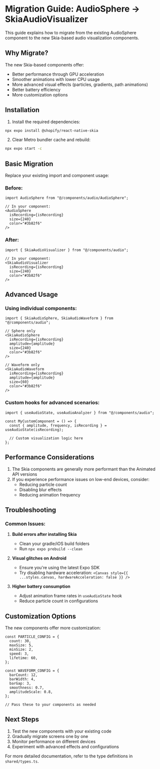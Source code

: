 # Migration Guide: AudioSphere → SkiaAudioVisualizer

This guide explains how to migrate from the existing AudioSphere component to the new Skia-based audio visualization components.

## Why Migrate?

The new Skia-based components offer:
- Better performance through GPU acceleration
- Smoother animations with lower CPU usage
- More advanced visual effects (particles, gradients, path animations)
- Better battery efficiency
- More customization options

## Installation

1. Install the required dependencies:
```bash
npx expo install @shopify/react-native-skia
```

2. Clear Metro bundler cache and rebuild:
```bash
npx expo start -c
```

## Basic Migration

Replace your existing import and component usage:

### Before:
```tsx
import AudioSphere from "@/components/audio/AudioSphere";

// In your component:
<AudioSphere 
  isRecording={isRecording} 
  size={240}
  color="#3b82f6"
/>
```

### After:
```tsx
import { SkiaAudioVisualizer } from "@/components/audio";

// In your component:
<SkiaAudioVisualizer 
  isRecording={isRecording} 
  size={240}
  color="#3b82f6"
/>
```

## Advanced Usage

### Using individual components:

```tsx
import { SkiaAudioSphere, SkiaAudioWaveform } from "@/components/audio";

// Sphere only
<SkiaAudioSphere 
  isRecording={isRecording} 
  amplitude={amplitude}
  size={240}
  color="#3b82f6"
/>

// Waveform only
<SkiaAudioWaveform 
  isRecording={isRecording} 
  amplitude={amplitude}
  size={60}
  color="#3b82f6"
/>
```

### Custom hooks for advanced scenarios:

```tsx
import { useAudioState, useAudioAnalyzer } from "@/components/audio";

const MyCustomComponent = () => {
  const { amplitude, frequency, isRecording } = useAudioState(isRecording);
  
  // Custom visualization logic here
};
```

## Performance Considerations

1. The Skia components are generally more performant than the Animated API versions
2. If you experience performance issues on low-end devices, consider:
   - Reducing particle count
   - Disabling blur effects
   - Reducing animation frequency

## Troubleshooting

### Common Issues:

1. **Build errors after installing Skia**
   - Clean your gradle/iOS build folders
   - Run `npx expo prebuild --clean`

2. **Visual glitches on Android**
   - Ensure you're using the latest Expo SDK
   - Try disabling hardware acceleration: `<Canvas style={{ ...styles.canvas, hardwareAcceleration: false }} />`

3. **Higher battery consumption**
   - Adjust animation frame rates in `useAudioState` hook
   - Reduce particle count in configurations

## Customization Options

The new components offer more customization:

```tsx
const PARTICLE_CONFIG = {
  count: 30,
  maxSize: 5,
  minSize: 2,
  speed: 3,
  lifetime: 60,
};

const WAVEFORM_CONFIG = {
  barCount: 12,
  barWidth: 4,
  barGap: 3,
  smoothness: 0.7,
  amplitudeScale: 0.8,
};

// Pass these to your components as needed
```

## Next Steps

1. Test the new components with your existing code
2. Gradually migrate screens one by one
3. Monitor performance on different devices
4. Experiment with advanced effects and configurations

For more detailed documentation, refer to the type definitions in `shared/types.ts`.
